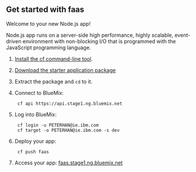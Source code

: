 Get started with faas
-----------------------------------
Welcome to your new Node.js app!

Node.js app runs on a server-side high performance, highly scalable, event-driven environment with non-blocking I/O that is programmed with the JavaScript programming language.

1. [Install the cf command-line tool](https://www.stage1.ng.bluemix.net/docs/redirect.jsp?name=cf-instructions).
2. [Download the starter application package](https://ace.stage1.ng.bluemix.net:443/rest/../rest/apps/8d0bd8ec-9fc8-4980-8240-6bbeea53902d/starter-download)
3. Extract the package and `cd` to it.
4. Connect to BlueMix:

		cf api https://api.stage1.ng.bluemix.net

5. Log into BlueMix:

		cf login -u PETERHAN@ie.ibm.com
		cf target -o PETERHAN@ie.ibm.com -s dev

6. Deploy your app:

		cf push faas

7. Access your app: [faas.stage1.ng.bluemix.net](//faas.stage1.ng.bluemix.net)

